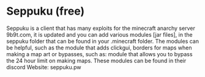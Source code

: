 # Seppuku \(free\)

Seppuku is a client that has many exploits for the minecraft anarchy server 9b9t.com, it is updated and you can add various modules \[jar files\], in the seppuku folder that can be found in your .minecraft folder. The modules can be helpful, such as the module that adds clickgui, borders for maps when making a map art or bypasses, such as: module that allows you to bypass the 24 hour limit on making maps. These modules can be found in their discord Website: seppuku.pw

